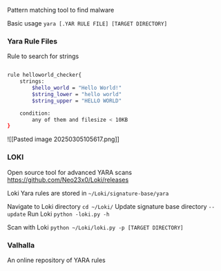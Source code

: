 Pattern matching tool to find malware

Basic usage
`yara [.YAR RULE FILE] [TARGET DIRECTORY]`

### Yara Rule Files
Rule to search for strings
```bash

rule helloworld_checker{
	strings:
		$hello_world = "Hello World!"
		$string_lower = "hello world"
		$string_upper = "HELLO WORLD"

	condition:
		any of them and filesize < 10KB
}
```

![[Pasted image 20250305105617.png]]

### LOKI
Open source tool for advanced YARA scans
https://github.com/Neo23x0/Loki/releases

Loki Yara rules are stored in
`~/Loki/signature-base/yara`

Navigate to Loki directory
`cd ~/Loki/`
Update signature base directory
`--update`
Run Loki 
`python -loki.py -h`

Scan with Loki
`python ~/Loki/loki.py -p [TARGET DIRECTORY]`

### Valhalla
An online repository of YARA rules
